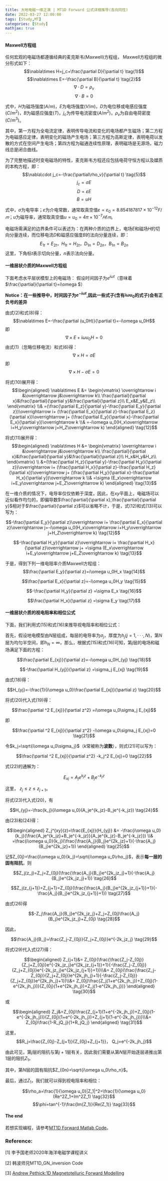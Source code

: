 ```yaml
---
title: 大地电磁一维正演 | MT1D Forward 公式详细推导(各向同性)
date: 2022-03-27 12:00:00
tags: [Study,MT]
categories: [Study]
mathjax: true
---
```


#### Maxwell方程组
任何宏观的电磁场都遵循经典的麦克斯韦(Maxwell)方程组，
Maxwell方程组的微分形式如下：
$$\nabla\times H=j_c+\frac{\partial D}{\partial t} \tag{1}$$
$$\nabla\times E=-\frac{\partial B}{\partial t} \tag{2}$$
$$\nabla\cdot D=\rho_v \tag{3}$$
$$\nabla\cdot B=0 \tag{4}$$

式中，$H$为磁场强度$(A/m)$，$E$为电场强度$(V/m)$，$D$为电位移或电感应强度$(C/m^2)$，$B$为磁感应强度$(T)$，$j_c$为传导电流密度$(A/m^2)$，$\rho_v$为自由电荷密度$(C/m^3)$。

其中，第一方程为全电流定律，表明传导电流和变化的电场都产生磁场；第二方程为电磁感应定律，表明变化的磁场产生电场；第三方程为高斯定律，表明电荷以发散的方式在空间产生电场；第四方程为磁通连续性原理，表明磁场是无源场，磁力线总是闭合曲线。

为了完整地描述时变电磁场的特性，麦克斯韦方程还应包括电荷守恒方程以及媒质的本构方程，即：
$$\nabla\cdot j_c=-\frac{\partial\rho_v}{\partial t} \tag{5}$$
$$j_c=\sigma E \tag{6}$$
$$D=\varepsilon E \tag{7}$$
$$B=uH \tag{8}$$

式中，$\sigma$为电导率；$\varepsilon$为介电常数，通常取真空值$\varepsilon=\varepsilon_0=8.854187817×10^{−12}F/𝑚$；$u$为磁导率，通常取真空值$u=u_0=4\pi×10^{−7}𝐻/𝑚$。

电磁场需满足的边界条件可以表述为：在两种介质的边界上，电场$E$和磁场$H$的切向分量连续，而位移电流$D$和磁感应强度$B$的法向分量连续，即：
$$E_{1t}=E_{2t}，H_{1t}=H_{2t}，  
D_{1n}=D_{2n}，B_{1n}=B_{2n}
 \tag{9}$$
 这里，下角标$t$表示切向分量，$n$表示法向分量。

#### 一维层状介质的Maxwell方程组

 下面考虑水平层状模型上的电磁场：
 假设时间因子为$e^{i\omega t}$（意味着$\frac{\partial}{\partial t}=i\omega $）
 
 **Notice：在一些推导中，时间因子为$e^{-i\omega t}$,因此一些式子(含有$i\omega u_0$的式子)会有正负号的差异**
 
 由式$(2)$和式$(8)$得：
 $$\nabla\times E=-\frac{\partial (u_0H)}{\partial t}=-i\omega u_0H$$
即 $$\nabla\times E+i\omega u_0H=0 \tag{10}$$
由式$(1)$（忽略位移电流）和式$(6)$得：
$$\nabla\times H=\sigma E $$
即
$$\nabla\times H-\sigma E=0 \tag{11}$$

将式$(10)$展开得：
$$\begin{aligned} \nabla\times E
&=
\begin{vmatrix}
\overrightarrow i &\overrightarrow j&\overrightarrow k\\
\frac{\partial}{\partial x}&\frac{\partial}{\partial y}&\frac{\partial}{\partial z}\\
E_x&E_y&E_z\\
\end{vmatrix}
\\&
=(\frac{\partial E_z}{\partial y}-\frac{\partial E_y}{\partial z})\overrightarrow i+
(\frac{\partial E_x}{\partial z}-\frac{\partial E_z}{\partial x})\overrightarrow j+
(\frac{\partial E_y}{\partial x}-\frac{\partial E_x}{\partial y})\overrightarrow k
\\&
=-i\omega u_0(H_x\overrightarrow i+H_y\overrightarrow j+H_Z\overrightarrow k) \end{aligned} \tag{12}$$

将式$(11)$展开得：
$$\begin{aligned} \nabla\times H
&=
\begin{vmatrix}
\overrightarrow i &\overrightarrow j&\overrightarrow k\\
\frac{\partial}{\partial x}&\frac{\partial}{\partial y}&\frac{\partial}{\partial z}\\
H_x&H_y&H_z\\
\end{vmatrix}
\\
&=(\frac{\partial H_z}{\partial y}-\frac{\partial H_y}{\partial z})\overrightarrow i+
(\frac{\partial H_x}{\partial z}-\frac{\partial H_z}{\partial x})\overrightarrow j+
(\frac{\partial H_y}{\partial x}-\frac{\partial H_x}{\partial y})\overrightarrow k
\\&
=\sigma (E_x\overrightarrow i+E_y\overrightarrow j+E_Z\overrightarrow k) \end{aligned} \tag{13}$$

在一维介质的情况下，电导率仅仅依赖于深度，因此，在$xy$平面上，电磁场可以近似看作均匀的，即偏导数$\frac{\partial}{\partial x},\frac{\partial}{\partial y}$相对于$\frac{\partial}{\partial z}$可以省略不计，于是，式$(12)$和式$(13)$可以写为：

$$-\frac{\partial E_y}{\partial z}\overrightarrow i+
\frac{\partial E_x}{\partial z}\overrightarrow j=-i\omega u_0(H_x\overrightarrow i+H_y\overrightarrow j+H_Z\overrightarrow k) \tag{12}$$

$$-\frac{\partial H_y}{\partial z}\overrightarrow i+
\frac{\partial H_x}{\partial z}\overrightarrow j+
=\sigma (E_x\overrightarrow i+E_y\overrightarrow j+E_Z\overrightarrow k) \tag{13}$$

于是，得到下列一维电阻率介质Maxwell方程组：
$$\frac{\partial E_y}{\partial z}=i\omega u_0H_x \tag{14}$$

$$\frac{\partial E_x}{\partial z}=-i\omega u_0H_y \tag{15}$$

$$-\frac{\partial H_y}{\partial z}
=\sigma E_x \tag{16}$$

$$\frac{\partial H_x}{\partial z}
=\sigma E_y \tag{17}$$

#### 一维层状介质的视电阻率和相位公式 
下面，我们利用式$(15)$和式$(16)$来推导视电阻率和相位公式：

首先，假设地电模型由$N$层组成，每层的电导率为$\sigma_j$，厚度为$h_j(j=1,···,N)$，第$N$层为均匀半空间，即$h_N=\infty$，那么，根据式$(15)$和式$(16)$可知，第$j$层的电场和磁场满足下面的方程：

$$\frac{\partial E_{xj}}{\partial z}=-i\omega u_0H_{yj} \tag{18}$$

$$-\frac{\partial H_{yj}}{\partial z}
=\sigma_j E_{xj} \tag{19}$$

由式$(18)$得：

$$H_{yj}=-\frac{1}{i\omega u_0}\frac{\partial E_{xj}}{\partial z} \tag{20}$$

将式$(20)$代入式$(19)$得：

$$\frac{\partial ^2 E_{xj}}{\partial z^2}
=i\omega u_0\sigma_j E_{xj}$$

即

$$\frac{\partial ^2 E_{xj}}{\partial z^2}
-i\omega u_0\sigma_j E_{xj}=0 \tag{21}$$

令$k_j=\sqrt{i\omega u_0\sigma_j}$（$k$常被称为**波数**），则式$(21)$可以写为：

$$\frac{\partial ^2 E_{xj}}{\partial z^2}
-k_j^2 E_{xj}=0 \tag{22}$$

式$(22)$的通解为：

$$E_{xj}=A_je^{k_jz}+B_je^{-k_jz} \tag{23}$$

这里， $z_j\leqslant z\leqslant z_{j+1}$。

将式$(23)$代入式$(20)$，有

$$H_{yj}=-\frac{k_j}{i\omega u_0}(A_je^{k_jz}-B_je^{-k_jz}) \tag{24}$$

由$(23)$和$(24)$得：

$$\begin{aligned} Z_j^{xy}(z)=\frac{E_{xj}}{H_{yj}}
&=
-\frac{i\omega u_0}{k_j}(\frac{A_je^{k_jz}+B_je^{-k_jz}}{A_je^{k_jz}-B_je^{-k_jz}})
\\&
=\frac{i\omega u_0}{k_j}(\frac{\frac{A_j}{B_j}e^{2k_jz}+1}{-\frac{A_j}{B_j}e^{2k_jz}+1}) \end{aligned} \tag{25}$$

记$Z_{0j}=\frac{i\omega u_0}{k_j}=\sqrt{i\omega u_0\rho_j}$，表示**每一层的固有阻抗**，则

$$Z_j(z_j)=Z_j=Z_{0j}(\frac{\frac{A_j}{B_j}e^{2k_jz_j}+1}{-\frac{A_j}{B_j}e^{2k_jz_j}+1}) \tag{26}$$

$$Z_j(z_{j+1})=Z_{j+1}=Z_{0j}(\frac{\frac{A_j}{B_j}e^{2k_jz_{j+1}}+1}{-\frac{A_j}{B_j}e^{2k_jz_{j+1}}+1}) \tag{27}$$

由式$(26)$得

$$-Z_j\frac{A_j}{B_j}e^{2k_jz_j}+Z_j=Z_{0j}\frac{A_j}{B_j}e^{2k_jz_j}+Z_{0j} \tag{28}$$

因此，

$$\frac{A_j}{B_j}=\frac{Z_j-Z_{0j}}{Z_j+Z_{0j}}e^{-2k_jz_j} \tag{29}$$

将式$(29)$代入式$(27)$得：

$$\begin{aligned} Z_{j+1}&=
Z_{0j}(\frac{\frac{Z_j-Z_{0j}}{Z_j+Z_{0j}}e^{-2k_jz_j}e^{2k_jz_{j+1}}+1}{-\frac{Z_j-Z_{0j}}{Z_j+Z_{0j}}e^{-2k_jz_j}e^{2k_jz_{j+1}}+1})\\&=
Z_{0j}(\frac{\frac{Z_j-Z_{0j}}{Z_j+Z_{0j}}e^{2k_jh_j}+1}{-\frac{Z_j-Z_{0j}}{Z_j+Z_{0j}}e^{2k_jh_j}+1})\\&=
Z_{0j}\frac{Z_j(1+e^{2k_jh_j})+Z_{0j}(1-e^{2k_jh_j})}{Z_{0j}(1+e^{2k_jh_j})+Z_j(1-e^{2k_jh_j})}
\end{aligned} \tag{30}$$

或

$$\begin{aligned}
Z_j&=Z_{0j}\frac{Z_{j+1}(1+e^{-2k_jh_j})+Z_{0j}(1-e^{-2k_jh_j})}{Z_{0j}(1+e^{-2k_jh_j})+Z_{j+1}(1-e^{-2k_jh_j})}\\&=
Z_{0j}\frac{1-R_jQ_j}{1+R_jQ_j}
\end{aligned} \tag{31}$$

这里，
$$R_j=\frac{Z_{0j}-Z_{j+1}}{Z_{0j}+Z_{j+1}}， Q_j=e^{-2k_jh_j}$$

由此可见，第$j$层的阻抗与第$j+1$层有关，因此我们需要从第$N$层开始逐层递推出第1层的阻抗$Z_1$。

其中，第$N$层的固有阻抗$Z_{0n}=\sqrt{i\omega u_0\rho_n}$。

最后，通过$Z_1$，我们就可以得到视电阻率和相位：

$$\rho_a=\frac{1}{\omega u_0}|Z_1|^2=\frac{1}{\omega u_0}(Re^2Z_1+Im^2Z_1) \tag{32}$$
$$\phi=tan^{-1}\frac{Im(Z_1)}{Re(Z_1)} \tag{33}$$

#### The end

若想实现编程，请参考[MT1D Forward Matlab Code](https://cocklebur0924.github.io/2022/03/25/MT1DForward/)。

### Reference:

[1] 李予国老师2020年海洋电磁学课程讲义

[2] 韩波师兄MT1D_GN_inversion Code

[3] [Andrew Pethick:1D Magnetotelluric Forward Modelling](https://www.digitalearthlab.com/tutorial/tutorial-1d-mt-forward/)